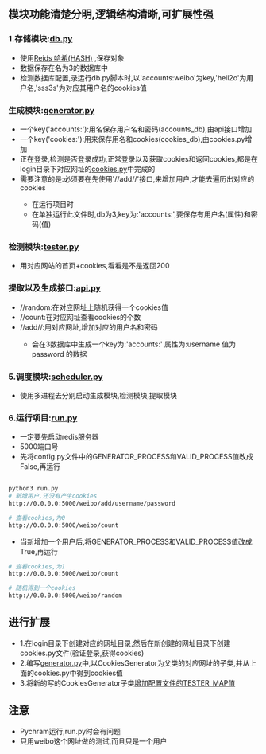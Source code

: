 ## 模块功能清楚分明,逻辑结构清晰,可扩展性强
### 1.存储模块:[db.py](./cookiespool/db.py)
- 使用[Reids 哈希(HASH)](http://www.runoob.com/redis/redis-hashes.html) ,保存对象
- 数据保存在名为3的数据库中
- 检测数据库配置,录运行db.py脚本时,以'accounts:weibo'为key,'hell2o'为用户名,'sss3s'为对应其用户名的cookies值

### 生成模块:[generator.py](./cookiespool/generator.py)
- 一个key('accounts:<website>'):用名保存用户名和密码(accounts\_db),由api接口增加
- 一个key('cookies:<website>'):用来保存用名和cookies(cookies\_db),由cookies.py增加
- 正在登录,检测是否登录成功,正常登录以及获取cookies和返回cookies,都是在login目录下对应网址的[cookies.py](./cookiespool/login/)中完成的
- 需要注意的是:必须要在先使用'/<website>/add/<username>/<password>'接口,来增加用户,才能去遍历出对应的cookies
    - 在运行项目时
    - 在单独运行此文件时,db为3,key为:'accounts:<website>',要保存有用户名(属性)和密码(值)

### 检测模块:[tester.py](./cookiespool/tester.py)
- 用对应网站的首页+cookies,看看是不是返回200

### 提取以及生成接口:[api.py](./cookiespool/api.py)
- /<website>/random:在对应网址上随机获得一个cookies值
- /<website>/count:在对应网址查看cookies的个数
- /<website>/add/<username>/<password>:用对应网址,增加对应的用户名和密码
    - 会在3数据库中生成一个key为:'accounts:<website>' 属性为:username 值为password
的数据

### 5.调度模块:[scheduler.py](./cookiespool/scheduler.py)

- 使用多进程去分别启动生成模块,检测模块,提取模块

### 6.运行项目:[run.py](./cookiespool/run.py)
- 一定要先启动redis服务器
- 5000端口号
- 先将config.py文件中的GENERATOR_PROCESS和VALID_PROCESS值改成False,再运行

```bash

python3 run.py
# 新增用户,还没有产生cookies
http://0.0.0.0:5000/weibo/add/username/password

# 查看cookies,为0
http://0.0.0.0:5000/weibo/count
```

- 当新增加一个用户后,将GENERATOR_PROCESS和VALID_PROCESS值改成True,再运行
```bash
# 查看cookies,为1
http://0.0.0.0:5000/weibo/count

# 随机得到一个cookies
http://0.0.0.0:5000/weibo/random

```

## 进行扩展
- 1.在login目录下创建对应的网址目录,然后在新创建的网址目录下创建cookies.py文件(验证登录,获得cookies)
- 2.编写[generator.py](./cookiespool/generator.py)中,以CookiesGenerator为父类的对应网址的子类,并从上面的cookies.py中得到cookies值
- 3.将新的写的CookiesGenerator子类[增加配置文件的TESTER_MAP值](./cookiespool/config.py)


## 注意
- Pychram运行,run.py时会有问题
- 只用weibo这个网址做的测试,而且只是一个用户
